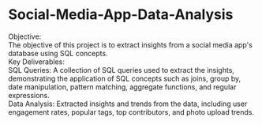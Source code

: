 # Social-Media-App-Data-Analysis

Objective:<br>
The objective of this project is to extract insights from a social media app's database using SQL concepts.<br>
Key Deliverables:<br>
SQL Queries: A collection of SQL queries used to extract the insights, demonstrating the application of SQL concepts such as joins, group by, date manipulation, pattern matching, aggregate functions, and regular expressions.<br>
Data Analysis: Extracted insights and trends from the data, including user engagement rates, popular tags, top contributors, and photo upload trends.<br>
